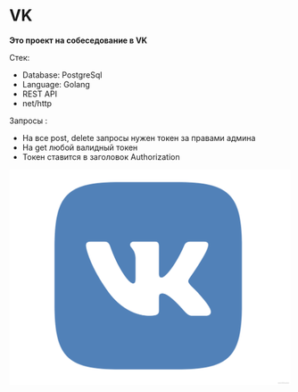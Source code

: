 # VK

**Это проект на собеседование в VK**

Стек:

* Database: PostgreSql
* Language: Golang
* REST API
* net/http

Запросы :

* На все post, delete запросы нужен токен за правами админа
* На get любой валидный токен
* Токен ставится в заголовок Authorization

![1710531162041](images/README/1710531162041.png)
